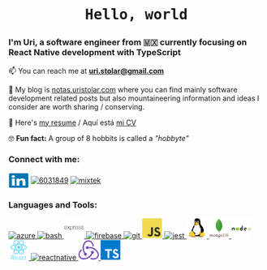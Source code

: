 <h1 align="center"><pre>Hello, world</pre></h1>
<h3>I'm Uri, a software engineer from 🇲🇽 currently focusing on React Native development with TypeScript</h3>

📫 You can reach me at **uri.stolar@gmail.com**

📝 My blog is [notas.uristolar.com](https://notas.uristolar.com) where you can find mainly software development related posts but also mountaineering information and ideas I consider are worth sharing / conserving.

📄 Here's [my resume](https://bit.ly/ustolar-resume-22) / Aquí está [mi CV](https://bit.ly/ustolar-cv-22)

🤓 **Fun fact:** A group of 8 hobbits is called a _"hobbyte"_

<h3 align="left">Connect with me:</h3>
<p align="left">
<a href="https://linkedin.com/in/uri-stolar-b541a9a1" target="blank"><img align="center" src="https://raw.githubusercontent.com/devicons/devicon/master/icons/linkedin/linkedin-original.svg" alt="uri-stolar-b541a9a1" height="30" width="40" /></a>
<a href="https://stackoverflow.com/users/6031849" target="blank"><img align="center" src="https://www.vectorlogo.zone/logos/stackoverflow/stackoverflow-icon.svg" alt="6031849" height="30" width="40" /></a>
<a href="https://www.hackerrank.com/mixtek" target="blank"><img align="center" src="https://cdn.worldvectorlogo.com/logos/hackerrank.svg" alt="mixtek" height="30" width="40" /></a>
</p>

<h3 align="left">Languages and Tools:</h3>
<p align="left"> <a href="https://azure.microsoft.com/en-in/" target="_blank"> <img src="https://www.vectorlogo.zone/logos/microsoft_azure/microsoft_azure-icon.svg" alt="azure" width="40" height="40"/> </a> <a href="https://www.gnu.org/software/bash/" target="_blank"> <img src="https://www.vectorlogo.zone/logos/gnu_bash/gnu_bash-icon.svg" alt="bash" width="40" height="40"/> </a> <a href="https://expressjs.com" target="_blank"> <img src="https://raw.githubusercontent.com/devicons/devicon/master/icons/express/express-original-wordmark.svg" alt="express" width="40" height="40"/> </a> <a href="https://firebase.google.com/" target="_blank"> <img src="https://www.vectorlogo.zone/logos/firebase/firebase-icon.svg" alt="firebase" width="40" height="40"/> </a> <a href="https://git-scm.com/" target="_blank"> <img src="https://www.vectorlogo.zone/logos/git-scm/git-scm-icon.svg" alt="git" width="40" height="40"/> </a> <a href="https://developer.mozilla.org/en-US/docs/Web/JavaScript" target="_blank"> <img src="https://raw.githubusercontent.com/devicons/devicon/master/icons/javascript/javascript-original.svg" alt="javascript" width="40" height="40"/> </a> <a href="https://jestjs.io" target="_blank"> <img src="https://www.vectorlogo.zone/logos/jestjsio/jestjsio-icon.svg" alt="jest" width="40" height="40"/> </a> <a href="https://www.linux.org/" target="_blank"> <img src="https://raw.githubusercontent.com/devicons/devicon/master/icons/linux/linux-original.svg" alt="linux" width="40" height="40"/> </a> <a href="https://www.mongodb.com/" target="_blank"> <img src="https://raw.githubusercontent.com/devicons/devicon/master/icons/mongodb/mongodb-original-wordmark.svg" alt="mongodb" width="40" height="40"/> </a> <a href="https://nodejs.org" target="_blank"> <img src="https://raw.githubusercontent.com/devicons/devicon/master/icons/nodejs/nodejs-original-wordmark.svg" alt="nodejs" width="40" height="40"/> </a> <a href="https://reactjs.org/" target="_blank"> <img src="https://raw.githubusercontent.com/devicons/devicon/master/icons/react/react-original-wordmark.svg" alt="react" width="40" height="40"/> </a> <a href="https://reactnative.dev/" target="_blank"> <img src="https://reactnative.dev/img/header_logo.svg" alt="reactnative" width="40" height="40"/> </a> <a href="https://redux.js.org" target="_blank"> <img src="https://raw.githubusercontent.com/devicons/devicon/master/icons/redux/redux-original.svg" alt="redux" width="40" height="40"/> </a> <a href="https://www.typescriptlang.org/" target="_blank"> <img src="https://raw.githubusercontent.com/devicons/devicon/master/icons/typescript/typescript-original.svg" alt="typescript" width="40" height="40"/> </a> </p>
